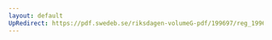 ```yaml
---
layout: default
UpRedirect: https://pdf.swedeb.se/riksdagen-volumeG-pdf/199697/reg_199697/reg_199697_0359.pdf
---
```

